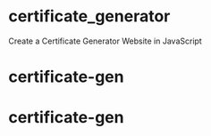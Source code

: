 # certificate_generator
Create a Certificate Generator Website in JavaScript
# certificate-gen
# certificate-gen
